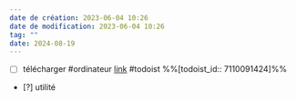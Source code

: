 ```yaml
---
date de création: 2023-06-04 10:26
date de modification: 2023-06-04 10:26
tag: ""
date: 2024-08-19
---
```

- [ ] télécharger #ordinateur  [link](https://todoist.com/showTask?id=7110091424) #todoist %%[todoist_id:: 7110091424]%%
- [?] utilité 